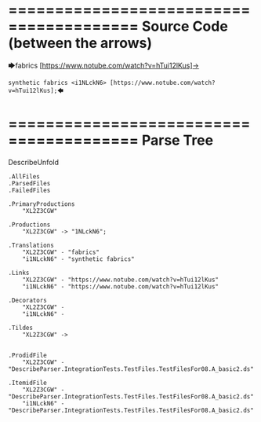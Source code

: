 ========================================
Source Code (between the arrows)
========================================

🡆fabrics [https://www.notube.com/watch?v=hTui12lKus]-> 
	
	synthetic fabrics <i1NLckN6> [https://www.notube.com/watch?v=hTui12lKus];🡄

========================================
Parse Tree
========================================
DescribeUnfold

    .AllFiles
    .ParsedFiles
    .FailedFiles

    .PrimaryProductions
        "XL2Z3CGW" 

    .Productions
        "XL2Z3CGW" -> "1NLckN6";

    .Translations
        "XL2Z3CGW" - "fabrics"
        "i1NLckN6" - "synthetic fabrics"

    .Links
        "XL2Z3CGW" - "https://www.notube.com/watch?v=hTui12lKus"
        "i1NLckN6" - "https://www.notube.com/watch?v=hTui12lKus"

    .Decorators
        "XL2Z3CGW" - 
        "i1NLckN6" - 

    .Tildes
        "XL2Z3CGW" -> 


    .ProdidFile
        "XL2Z3CGW" - "DescribeParser.IntegrationTests.TestFiles.TestFilesFor08.A_basic2.ds"

    .ItemidFile
        "XL2Z3CGW" - "DescribeParser.IntegrationTests.TestFiles.TestFilesFor08.A_basic2.ds"
        "i1NLckN6" - "DescribeParser.IntegrationTests.TestFiles.TestFilesFor08.A_basic2.ds"

